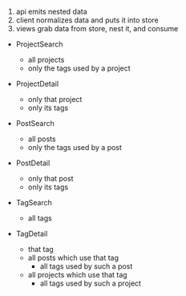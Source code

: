 1. api emits nested data
2. client normalizes data and puts it into store
3. views grab data from store, nest it, and consume

- ProjectSearch
    - all projects
    - only the tags used by a project
- ProjectDetail
    - only that project
    - only its tags

- PostSearch
    - all posts
    - only the tags used by a post
- PostDetail
    - only that post
    - only its tags

- TagSearch
    - all tags
- TagDetail
    - that tag
    - all posts which use that tag
        - all tags used by such a post
    - all projects which use that tag
        - all tags used by such a project
